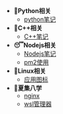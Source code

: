 <!-- _sidebar.md -->

* **🤪Python相关**
  * [python笔记](/docs/Python/python.md "好用别多用")
* **🧐C++相关**
  * [C++笔记](/docs/C++/c++.md "这是好东西")
* **😴Nodejs相关**
  * [Nodejs笔记](/docs/Nodejs/nodejs.md "web后端")
  * [pm2使用](/docs/Nodejs/pm2.md "nodejs管理器")
* **🤠Linux相关**
  * [应用图标](/docs/Linux/ubuntu制作图标.md "ubuntu制作图标")
* **📖夏集八学**
  * [nginx](/docs/other/nginx.md "nginx的一些记录")
  * [wsl管理器](/docs/other/wsl.md "wsl的一个开源管理工具")